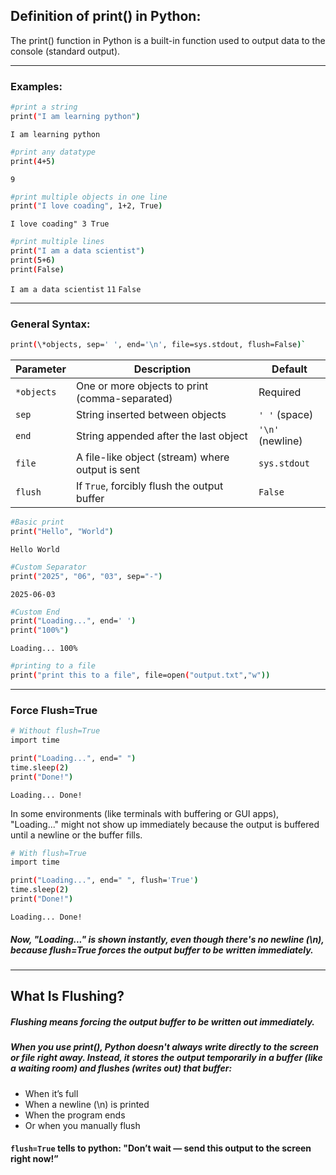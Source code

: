 ## Definition of print() in Python:
The print() function in Python is a built-in function used to output data to the console (standard output).

---

### Examples:
```bash
#print a string
print("I am learning python")
```
`I am learning python`

```bash
#print any datatype
print(4+5)
```
`9`

```bash
#print multiple objects in one line
print("I love coading", 1+2, True)
```
`I love coading" 3 True`

```bash
#print multiple lines
print("I am a data scientist")
print(5+6)
print(False)
```
`I am a data scientist`
`11`
`False`

---

### General Syntax:
```bash
print(\*objects, sep=' ', end='\n', file=sys.stdout, flush=False)`
```

| Parameter  | Description                                      | Default          |
| ---------- | ------------------------------------------------ | ---------------- |
| `*objects` | One or more objects to print (comma-separated)   | Required         |
| `sep`      | String inserted between objects                  | `' '` (space)    |
| `end`      | String appended after the last object            | `'\n'` (newline) |
| `file`     | A file-like object (stream) where output is sent | `sys.stdout`     |
| `flush`    | If `True`, forcibly flush the output buffer      | `False`          |


```bash
#Basic print
print("Hello", "World") 
```
`Hello World`

```bash
#Custom Separator
print("2025", "06", "03", sep="-")
```
`2025-06-03`

```bash
#Custom End
print("Loading...", end=' ')
print("100%")
```
`Loading... 100%`

```bash
#printing to a file
print("print this to a file", file=open("output.txt","w"))
```

---

### **Force Flush=True**
```bash
# Without flush=True
import time

print("Loading...", end=" ")
time.sleep(2)
print("Done!")
```
`Loading... Done!`

In some environments (like terminals with buffering or GUI apps), "Loading..." might not show up immediately because the output is buffered until a newline or the buffer fills.

```bash
# With flush=True
import time

print("Loading...", end=" ", flush='True')
time.sleep(2)
print("Done!")
```
`Loading... Done!`
##### Now, "Loading..." is shown instantly, even though there's no newline (\n), because flush=True forces the output buffer to be written immediately.

-----

## What Is Flushing?
##### Flushing means **forcing the output buffer to be written out immediately.**

##### When you use print(), Python doesn't always write directly to the screen or file right away. Instead, it stores the output temporarily in a buffer (like a waiting room) and flushes (writes out) that buffer:
- When it’s full
- When a newline (\n) is printed
- When the program ends
- Or when you manually flush

#### `flush=True` tells to python: "Don’t wait — send this output to the screen right now!”
